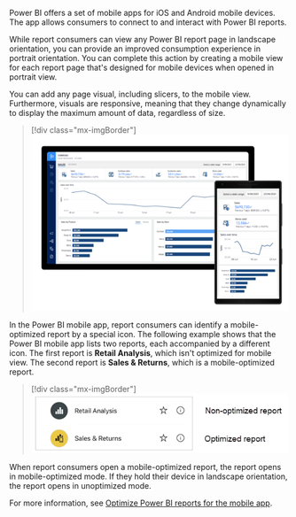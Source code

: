 Power BI offers a set of mobile apps for iOS and Android mobile devices. The app allows consumers to connect to and interact with Power BI reports.

While report consumers can view any Power BI report page in landscape orientation, you can provide an improved consumption experience in portrait orientation. You can complete this action by creating a mobile view for each report page that's designed for mobile devices when opened in portrait view.

You can add any page visual, including slicers, to the mobile view. Furthermore, visuals are responsive, meaning that they change dynamically to display the maximum amount of data, regardless of size.

> [!div class="mx-imgBorder"]
> [![Screenshot of a report in a tablet device beside the same report that is laid out vertically in a mobile phone.](../media/mobile-layout.png)](../media/mobile-layout.png#lightbox)

In the Power BI mobile app, report consumers can identify a mobile-optimized report by a special icon. The following example shows that the Power BI mobile app lists two reports, each accompanied by a different icon. The first report is **Retail Analysis**, which isn't optimized for mobile view. The second report is **Sales & Returns**, which is a mobile-optimized report.

> [!div class="mx-imgBorder"]
> [![Screenshot of two report icons. The first is for a non-optimized report and the second is for a mobile-optimized report. The second icon includes a mobile phone icon.](../media/mobile-icon.png)](../media/mobile-icon.png#lightbox)

When report consumers open a mobile-optimized report, the report opens in mobile-optimized mode. If they hold their device in landscape orientation, the report opens in unoptimized mode.

For more information, see [Optimize Power BI reports for the mobile app](/power-bi/create-reports/desktop-create-phone-report/?azure-portal=true).
